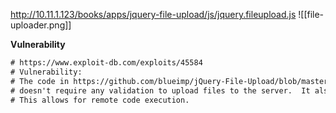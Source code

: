 http://10.11.1.123/books/apps/jquery-file-upload/js/jquery.fileupload.js
![[file-uploader.png]]

**Vulnerability**
```txt
# https://www.exploit-db.com/exploits/45584
# Vulnerability:
# The code in https://github.com/blueimp/jQuery-File-Upload/blob/master/server/php/UploadHandler.php 
# doesn't require any validation to upload files to the server.  It also doesn't exclude file types.  
# This allows for remote code execution.
```